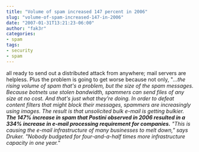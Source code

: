 ```yaml
---
title: "Volume of spam increased 147 percent in 2006"
slug: "volume-of-spam-increased-147-in-2006"
date: "2007-01-31T13:21:23-06:00"
author: "fak3r"
categories:
- spam
tags:
- security
- spam
---
```


 all ready to send out a distributed attack from anywhere; mail servers are helpless.  Plus the problem is going to get worse because not only, "_...the rising volume of spam that's a problem, but the size of the spam messages. Because botnets use stolen bandwidth, spammers can send files of any size at no cost. And that's just what they're doing. In order to defeat content filters that might block their messages, spammers are increasingly using images. The result is that unsolicited bulk e-mail is getting bulkier. **The 147% increase in spam that Postini observed in 2006 resulted in a 334% increase in e-mail processing requirement for companies.** "This is causing the e-mail infrastructure of many businesses to melt down," says Druker. "Nobody budgeted for four-and-a-half times more infrastructure capacity in one year._"
